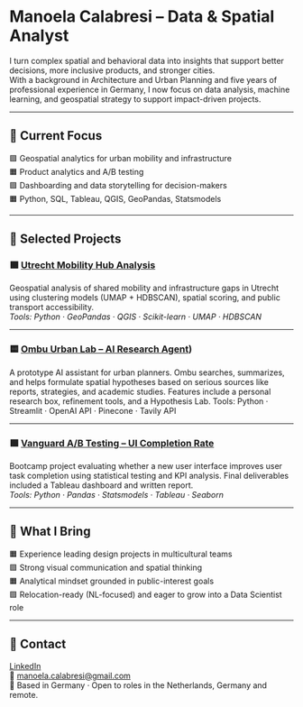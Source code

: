 # Manoela Calabresi – Data & Spatial Analyst 

I turn complex spatial and behavioral data into insights that support better decisions, more inclusive products, and stronger cities.  
With a background in Architecture and Urban Planning and five years of professional experience in Germany, I now focus on data analysis, machine learning, and geospatial strategy to support impact-driven projects.

---

## 🔸 Current Focus

🟪 Geospatial analytics for urban mobility and infrastructure  
🟧 Product analytics and A/B testing  
🟪 Dashboarding and data storytelling for decision-makers  
🟧 Python, SQL, Tableau, QGIS, GeoPandas, Statsmodels

---

## 🔸 Selected Projects

### 🟪 [Utrecht Mobility Hub Analysis](https://github.com/Manoela-Calabresi-Portfolio/Utrecht-Mobility-Hub-Analysis)
Geospatial analysis of shared mobility and infrastructure gaps in Utrecht using clustering models (UMAP + HDBSCAN), spatial scoring, and public transport accessibility.  
*Tools: Python · GeoPandas · QGIS · Scikit-learn · UMAP · HDBSCAN*

---

### 🟨 [Ombu Urban Lab – AI Research Agent](https://github.com/Manoela-Calabresi-Portfolio/agent-ombu-urban-lab))
A prototype AI assistant for urban planners. Ombu searches, summarizes, and helps formulate spatial hypotheses based on serious sources like reports, strategies, and academic studies. Features include a personal research box, refinement tools, and a Hypothesis Lab.
Tools: Python · Streamlit · OpenAI API · Pinecone · Tavily API

---

### 🟪 [Vanguard A/B Testing – UI Completion Rate](https://github.com/Manoela-Calabresi-Portfolio/Vanguard_Stocks_AB_testing)  
Bootcamp project evaluating whether a new user interface improves user task completion using statistical testing and KPI analysis. Final deliverables included a Tableau dashboard and written report.  
*Tools: Python · Pandas · Statsmodels · Tableau · Seaborn*

---

## 🔸 What I Bring

🟧 Experience leading design projects in multicultural teams  
🟪 Strong visual communication and spatial thinking  
🟧 Analytical mindset grounded in public-interest goals  
🟪 Relocation-ready (NL-focused) and eager to grow into a Data Scientist role

---

## 🔸 Contact

[LinkedIn](https://www.linkedin.com/in/manoela-calabresi/)  
📧 manoela.calabresi@gmail.com  
📍 Based in Germany · Open to roles in the Netherlands, Germany and remote.
